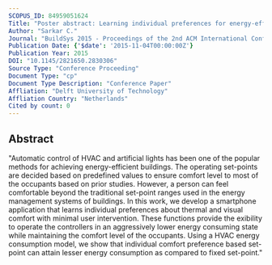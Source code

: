 ```yaml
---
SCOPUS_ID: 84959051624
Title: "Poster abstract: Learning individual preferences for energy-efficiency and comfortable living"
Author: "Sarkar C."
Journal: "BuildSys 2015 - Proceedings of the 2nd ACM International Conference on Embedded Systems for Energy-Efficient Built"
Publication Date: {'$date': '2015-11-04T00:00:00Z'}
Publication Year: 2015
DOI: "10.1145/2821650.2830306"
Source Type: "Conference Proceeding"
Document Type: "cp"
Document Type Description: "Conference Paper"
Affliation: "Delft University of Technology"
Affliation Country: "Netherlands"
Cited by count: 0
---
```


## Abstract
"Automatic control of HVAC and artificial lights has been one of the popular methods for achieving energy-efficient buildings. The operating set-points are decided based on predefined values to ensure comfort level to most of the occupants based on prior studies. However, a person can feel comfortable beyond the traditional set-point ranges used in the energy management systems of buildings. In this work, we develop a smartphone application that learns individual preferences about thermal and visual comfort with minimal user intervention. These functions provide the exibility to operate the controllers in an aggressively lower energy consuming state while maintaining the comfort level of the occupants. Using a HVAC energy consumption model, we show that individual comfort preference based set-point can attain lesser energy consumption as compared to fixed set-point."
